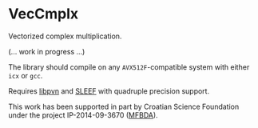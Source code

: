 # VecCmplx
Vectorized complex multiplication.

(... work in progress ...)

The library should compile on any `AVX512F`-compatible system with either `icx` or `gcc`.

Requires [libpvn](https://github.com/venovako/libpvn) and [SLEEF](https://sleef.org) with quadruple precision support.

This work has been supported in part by Croatian Science Foundation under the project IP-2014-09-3670 ([MFBDA](https://web.math.pmf.unizg.hr/mfbda/)).
